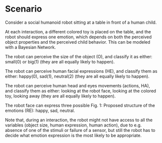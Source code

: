 # Scenario
Consider a social humanoid robot sitting at a table in front of a human child. 

At each interaction, a different colored toy is placed on the table, and the robot should express one
emotion, which depends on both the perceived object properties and the perceived child
behavior. This can be modeled with a Bayesian Network.

The robot can perceive the size of the object (O), and
classify it as either: small(0) or big(1) (they are all equally likely to
happen). 

The robot can perceive human facial expressions
(HE), and classify them as either: happy(0), sad(1), neutral(2) (they
are all equally likely to happen). 

The robot can perceive
human head and eyes movements (actions, HA), and
classify them as either: looking at the robot face, looking at
the colored toy, looking away (they are all equally likely to
happen). 

The robot face can express three possible
Fig. 1: Proposed structure of the
emotions (RE): happy, sad, neutral.

Note that, during an interaction, the robot might not have
access to all the variables (object size, human expression, human action), due to e.g.
absence of one of the stimuli or failure of a sensor, but still the robot has to decide what
emotion expression is the most likely to be appropriate.
